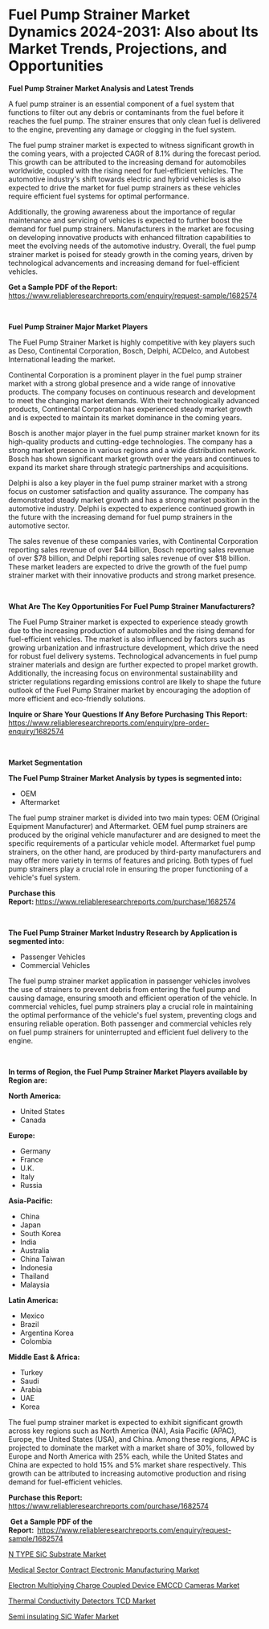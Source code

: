 <p><h1>Fuel Pump Strainer Market Dynamics 2024-2031: Also about Its Market Trends, Projections, and Opportunities</h1></p><p><strong>Fuel Pump Strainer Market Analysis and Latest Trends</strong></p>
<p><p>A fuel pump strainer is an essential component of a fuel system that functions to filter out any debris or contaminants from the fuel before it reaches the fuel pump. The strainer ensures that only clean fuel is delivered to the engine, preventing any damage or clogging in the fuel system.</p><p>The fuel pump strainer market is expected to witness significant growth in the coming years, with a projected CAGR of 8.1% during the forecast period. This growth can be attributed to the increasing demand for automobiles worldwide, coupled with the rising need for fuel-efficient vehicles. The automotive industry's shift towards electric and hybrid vehicles is also expected to drive the market for fuel pump strainers as these vehicles require efficient fuel systems for optimal performance.</p><p>Additionally, the growing awareness about the importance of regular maintenance and servicing of vehicles is expected to further boost the demand for fuel pump strainers. Manufacturers in the market are focusing on developing innovative products with enhanced filtration capabilities to meet the evolving needs of the automotive industry. Overall, the fuel pump strainer market is poised for steady growth in the coming years, driven by technological advancements and increasing demand for fuel-efficient vehicles.</p></p>
<p><strong>Get a Sample PDF of the Report:&nbsp;</strong> <a href="https://www.reliableresearchreports.com/enquiry/request-sample/1682574">https://www.reliableresearchreports.com/enquiry/request-sample/1682574</a></p>
<p>&nbsp;</p>
<p><strong>Fuel Pump Strainer Major Market Players</strong></p>
<p><p>The Fuel Pump Strainer Market is highly competitive with key players such as Deso, Continental Corporation, Bosch, Delphi, ACDelco, and Autobest International leading the market. </p><p>Continental Corporation is a prominent player in the fuel pump strainer market with a strong global presence and a wide range of innovative products. The company focuses on continuous research and development to meet the changing market demands. With their technologically advanced products, Continental Corporation has experienced steady market growth and is expected to maintain its market dominance in the coming years.</p><p>Bosch is another major player in the fuel pump strainer market known for its high-quality products and cutting-edge technologies. The company has a strong market presence in various regions and a wide distribution network. Bosch has shown significant market growth over the years and continues to expand its market share through strategic partnerships and acquisitions.</p><p>Delphi is also a key player in the fuel pump strainer market with a strong focus on customer satisfaction and quality assurance. The company has demonstrated steady market growth and has a strong market position in the automotive industry. Delphi is expected to experience continued growth in the future with the increasing demand for fuel pump strainers in the automotive sector.</p><p>The sales revenue of these companies varies, with Continental Corporation reporting sales revenue of over $44 billion, Bosch reporting sales revenue of over $78 billion, and Delphi reporting sales revenue of over $18 billion. These market leaders are expected to drive the growth of the fuel pump strainer market with their innovative products and strong market presence.</p></p>
<p>&nbsp;</p>
<p><strong>What Are The Key Opportunities For Fuel Pump Strainer Manufacturers?</strong></p>
<p><p>The Fuel Pump Strainer market is expected to experience steady growth due to the increasing production of automobiles and the rising demand for fuel-efficient vehicles. The market is also influenced by factors such as growing urbanization and infrastructure development, which drive the need for robust fuel delivery systems. Technological advancements in fuel pump strainer materials and design are further expected to propel market growth. Additionally, the increasing focus on environmental sustainability and stricter regulations regarding emissions control are likely to shape the future outlook of the Fuel Pump Strainer market by encouraging the adoption of more efficient and eco-friendly solutions.</p></p>
<p><strong>Inquire or Share Your Questions If Any Before Purchasing This Report:</strong> <a href="https://www.reliableresearchreports.com/enquiry/pre-order-enquiry/1682574">https://www.reliableresearchreports.com/enquiry/pre-order-enquiry/1682574</a></p>
<p>&nbsp;</p>
<p><strong>Market Segmentation</strong></p>
<p><strong>The Fuel Pump Strainer Market Analysis by types is segmented into:</strong></p>
<p><ul><li>OEM</li><li>Aftermarket</li></ul></p>
<p><p>The fuel pump strainer market is divided into two main types: OEM (Original Equipment Manufacturer) and Aftermarket. OEM fuel pump strainers are produced by the original vehicle manufacturer and are designed to meet the specific requirements of a particular vehicle model. Aftermarket fuel pump strainers, on the other hand, are produced by third-party manufacturers and may offer more variety in terms of features and pricing. Both types of fuel pump strainers play a crucial role in ensuring the proper functioning of a vehicle's fuel system.</p></p>
<p><strong>Purchase this Report:&nbsp;</strong><a href="https://www.reliableresearchreports.com/purchase/1682574">https://www.reliableresearchreports.com/purchase/1682574</a></p>
<p>&nbsp;</p>
<p><strong>The Fuel Pump Strainer Market Industry Research by Application is segmented into:</strong></p>
<p><ul><li>Passenger Vehicles</li><li>Commercial Vehicles</li></ul></p>
<p><p>The fuel pump strainer market application in passenger vehicles involves the use of strainers to prevent debris from entering the fuel pump and causing damage, ensuring smooth and efficient operation of the vehicle. In commercial vehicles, fuel pump strainers play a crucial role in maintaining the optimal performance of the vehicle's fuel system, preventing clogs and ensuring reliable operation. Both passenger and commercial vehicles rely on fuel pump strainers for uninterrupted and efficient fuel delivery to the engine.</p></p>
<p>&nbsp;</p>
<p><strong>In terms of Region, the Fuel Pump Strainer Market Players available by Region are:</strong></p>
<p>
    <p> <strong> North America: </strong>
        <ul>
            <li>United States</li>
            <li>Canada</li>
        </ul>
        </p> 
    <p> <strong> Europe: </strong>
        <ul>
            <li>Germany</li>
            <li>France</li>
            <li>U.K.</li>
            <li>Italy</li>
            <li>Russia</li>
        </ul>
        </p> 
    <p> <strong> Asia-Pacific: </strong>
        <ul>
            <li>China</li>
            <li>Japan</li>
            <li>South Korea</li>
            <li>India</li>
            <li>Australia</li>
            <li>China Taiwan</li>
            <li>Indonesia</li>
            <li>Thailand</li>
            <li>Malaysia</li>
        </ul>
        </p> 
    <p> <strong> Latin America: </strong>
        <ul>
            <li>Mexico</li>
            <li>Brazil</li>
            <li>Argentina Korea</li>
            <li>Colombia</li>
        </ul>
        </p> 
    <p> <strong> Middle East & Africa: </strong>
        <ul>
            <li>Turkey</li>
            <li>Saudi</li>
            <li>Arabia</li>
            <li>UAE</li>
            <li>Korea</li>
        </ul>
    </p>
    </p>
<p><p>The fuel pump strainer market is expected to exhibit significant growth across key regions such as North America (NA), Asia Pacific (APAC), Europe, the United States (USA), and China. Among these regions, APAC is projected to dominate the market with a market share of 30%, followed by Europe and North America with 25% each, while the United States and China are expected to hold 15% and 5% market share respectively. This growth can be attributed to increasing automotive production and rising demand for fuel-efficient vehicles.</p></p>
<p><strong>Purchase this Report: </strong><a href="https://www.reliableresearchreports.com/purchase/1682574">https://www.reliableresearchreports.com/purchase/1682574</a></p>
<p>&nbsp;<strong>Get a Sample PDF of the Report:&nbsp;&nbsp;</strong><a href="https://www.reliableresearchreports.com/enquiry/request-sample/1682574">https://www.reliableresearchreports.com/enquiry/request-sample/1682574</a></p>
<p><strong></strong></p>
<p><p><a href="https://medium.com/@tomazemlak97885/n-type-sic-substrate-market-research-report-its-history-and-forecast-2024-to-2031-850945005010">N TYPE SiC Substrate Market</a></p><p><a href="https://github.com/mauripalmi/Market-Research-Report-List-2/blob/main/medical-sector-contract-electronic-manufacturing-market.md">Medical Sector Contract Electronic Manufacturing Market</a></p><p><a href="https://medium.com/@rubencarter5756/electron-multiplying-charge-coupled-device-emccd-cameras-market-competitive-analysis-market-9608702cc8bc">Electron Multiplying Charge Coupled Device EMCCD Cameras Market</a></p><p><a href="https://medium.com/@rubencarter5756/thermal-conductivity-detectors-tcd-market-outlook-industry-overview-and-forecast-2024-to-2031-dfa32aecc697">Thermal Conductivity Detectors TCD Market</a></p><p><a href="https://medium.com/@tomazemlak97885/semi-insulating-sic-wafer-market-analysis-and-sze-forecasted-for-period-from-2024-to-2031-9f3cd8587916">Semi insulating SiC Wafer Market</a></p></p>